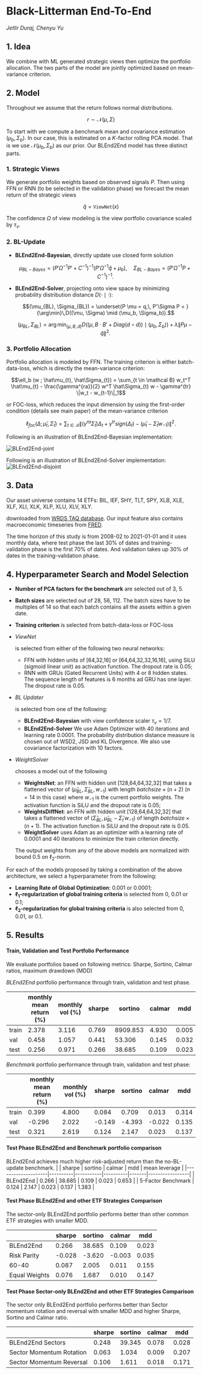 # Black-Litterman End-To-End

*Jetlir Duraj, Chenyu Yu*

## 1. Idea
We combine  with ML generated strategic views then optimize the portfolio allocation. The two parts of the model are jointly optimized based on mean-variance criterion.
## 2. Model
Throughout we assume that the return follows normal distributions.
```math
r \sim \mathcal N(\mu, \Sigma)
```

To start with we compute a benchmark mean and covariance estimation $`(\mu_b, \Sigma_b)`$. In our case, this is estimated on a $K$-factor rolling PCA model. That is we use $`\mathcal N (\mu_b, \Sigma_b)`$ as our prior. Our BLEnd2End model has three distinct parts. 

### 1. Strategic Views
We generate portfolio weights based on observed signals $P$.  Then using FFN or RNN (to be selected in the validation phase) we forecast the mean return of the strategic views 
```math
\hat{q} = \texttt{ViewNet}(x)
```

The confidence $`\Omega`$ of view modeling is the view portfolio covariance scaled by $`\tau_v`$.

### 2. BL-Update

- **BLEnd2End-Bayesian**, directly update use closed form solution
  ```math
      \mu_{BL-Bayes} = (P' \Omega^{-1} P' + C^{-1})^{-1}( P'\Omega^{-1}\hat q + \mu_b),\quad
      \Sigma_{BL-Bayes} = ( P'\Omega^{-1}P+C^{-1})^{-1}. 
  ```

- **BLEnd2End-Solver**, projecting onto view space by minimizing probability distribution distance $`D(\cdot \mid \cdot)`$:
  ```math
  (\mu_{BL}, \Sigma_{BL}) = \underset{P \mu = q,\, P'\Sigma P = }{\arg\min}\,D((\mu, \Sigma) \mid (\mu_b, \Sigma_b)).
  ```
  
  ```math
  (\mu_{BL}, \Sigma_{BL}) = \arg\min_{(\mu,B,d)}D\left((\mu,B\cdot B' + Diag(d\circ d))\mid(\mu_b,\Sigma_b)\right)+\lambda\lVert P\mu-\hat q\rVert^2.
  ```
  

### 3. Portfolio Allocation

Portfolio allocation is modeled by FFN. The training criterion is either batch-data-loss, which is directly the mean-variance criterion:
```math
\ell_b (w ; \hat\mu_{t}, \hat\Sigma_{t}) = \sum_{t \in \mathcal B} w_t^T \hat\mu_{t} - \frac{\gamma^{ra}}{2} w^T \hat\Sigma_{t} w - \gamma^{tr} \|w_t - w_{t-1}\|_1
```
or FOC-loss, which reduces the input dimension by using the first-order condition (details see main paper) of the mean-variance criterion
```math
\ell_{foc}(\Delta; \hat\mu_t, \hat\Sigma_t) = \sum_{t\in \mathcal{B}}\lVert (\gamma^{ra}\hat\Sigma_t)\Delta_t+\gamma^{tr}sign(\Delta_t) -\left(\hat\mu_t-\hat\Sigma_t w_{-1}\right) \rVert^2.
```

Following is an illustration of BLEnd2End-Bayesian implementation:

![BLEnd2End-joint](./BLEnd2End-joint.png)

Following is an illustration of BLEnd2End-Solver implementation:
![BLEnd2End-disjoint](./BLEnd2End-disjoint.png)

## 3. Data

Our asset universe contains 14 ETFs: BIL, IEF, SHY, TLT, SPY, XLB, XLE, XLF, XLI, XLK, XLP, XLU, XLV, XLY. 

 downloaded from [WRDS TAQ database](https://wrds-www.wharton.upenn.edu/pages/get-data/nyse-trade-and-quote/). Our input feature also contains macroeconomic timeseries from [FRED](https://fred.stlouisfed.org/). 

The time horizon of this study is from 2008-02 to 2021-01-01 and it uses monthly data, where test phase the last 30% of dates and training-validation phase is the first 70% of dates. And validation takes up 30% of dates in the training-validation phase. 

## 4. Hyperparameter Search and Model Selection

- **Number of PCA factors for the benchmark** are selected out of 3, 5.

- **Batch sizes** are selected out of 28, 56, 112. The batch sizes have to be multiples of 14 so that each batch contains all the assets within a given date.

- **Training criterion** is selected from batch-data-loss or FOC-loss

- *ViewNet*

   is selected from either of the following two neural networks:

  - FFN with hidden units of [64,32,16] or [64,64,32,32,16,16], using SiLU (sigmoid linear unit) as activation function. The dropout rate is 0.05;
  - RNN with GRUs (Gated Recurrent Units) with 4 or 8 hidden states. The sequence length of features is 6 months ad GRU has one layer. The dropout rate is 0.05.

- *BL Updater*

   is selected from one of the following:

  - **BLEnd2End-Bayesian** with view confidence scaler $`\tau_v = 1/7`$.
  - **BLEnd2End-Solver** We use Adam Optimizer with 40 iterations and learning rate 0.0001. The probability distribution distance measure is chosen out of WSD2, JSD and KL Divergence. We also use covariance factorization with 10 factors.

- *WeightSolver*

   chooses a model out of the following

  - **WeightsNet**: an FFN with hidden unit [128,64,64,32,32] that takes a flattened vector of $`(\hat\mu_{BL}, \hat\Sigma_{BL}, w_{-1})`$ with length $`batchsize \times (n + 2)`$ ($`n=14`$ in this case) where $`w_{-1}`$ is the current portfolio weights. The activation function is SiLU and the dropout rate is 0.05;
  - **WeightsDiffNet**: an FFN with hidden unit [128,64,64,32,32] that takes a flattened vector of $`(\hat\Sigma_{BL}, \hat\mu_{BL} - \hat{\Sigma}_t\,  w_{-1})`$ of length $`batchsize \times (n + 1)`$. The activation function is SiLU and the dropout rate is 0.05.
  - **WeightSolver** uses Adam as an optimizer with a learning rate of 0.0001 and 40 iterations to minimize the train criterion directly.

  The output weights from any of the above models are normalized with bound 0.5 on $`\ell_2`$-norm.

For each of the models proposed by taking a combination of the above architecture, we select a hyperparameter from the following:

- **Learning Rate of Global Optimization**: 0.001 or 0.0001;
- **$`\ell_1`$-regularization of global training criteria** is selected from 0, 0.01 or 0.1;
- **$`\ell_2`$-regularization for global training criteria** is also selected from 0, 0.01, or 0.1.

## 5. Results

#### Train, Validation and Test Portfolio Performance

We evaluate portfolios based on following metrics: Sharpe, Sortino, Calmar ratios, maximum drawdown (MDD)

*BLEnd2End* portfolio performance through train, validation and test phase.

|       | monthly mean return (%) | monthly vol (%) | sharpe | sortino  | calmar | mdd   |
| ----- | ----------------------- | --------------- | ------ | -------- | ------ | ----- |
| train | 2.378                   | 3.116           | 0.769  | 8909.853 | 4.930  | 0.005 |
| val   | 0.458                   | 1.057           | 0.441  | 53.306   | 0.145  | 0.032 |
| test  | 0.256                   | 0.971           | 0.266  | 38.685   | 0.109  | 0.023 |

*Benchmark* portfolio performance through train, validation and test phase:

|       | monthly mean return (%) | monthly vol (%) | sharpe | sortino | calmar | mdd   |
| ----- | ----------------------- | --------------- | ------ | ------- | ------ | ----- |
| train | 0.399                   | 4.800           | 0.084  | 0.709   | 0.013  | 0.314 |
| val   | -0.296                  | 2.022           | -0.149 | -4.393  | -0.022 | 0.135 |
| test  | 0.321                   | 2.619           | 0.124  | 2.147   | 0.023  | 0.137 |

#### Test Phase BLEnd2End and Benchmark portfolio comparison
BLEnd2End achieves much higher risk-adjusted return than the no-BL-update benchmark.
|                    |   sharpe |   sortino |   calmar |   mdd |   mean leverage |
|--------------------|----------|-----------|----------|-------|-----------------|
| BLEnd2End          |    0.266 |    38.685 |    0.109 | 0.023 |           0.653 |
| 5-Factor Benchmark |    0.124 |     2.147 |    0.023 | 0.137 |           1.383 |

#### Test Phase BLEnd2End and other ETF Strategies Comparison

The sector-only BLEnd2End portfolio performs better than other common ETF strategies with smaller MDD. 

|               | sharpe | sortino | calmar | mdd   |
| ------------- | ------ | ------- | ------ | ----- |
| BLEnd2End     | 0.266  | 38.685  | 0.109  | 0.023 |
| Risk Parity   | -0.028 | -3.620  | -0.003 | 0.035 |
| 60-40         | 0.087  | 2.005   | 0.011  | 0.155 |
| Equal Weights | 0.076  | 1.687   | 0.010  | 0.147 |

#### Test Phase Sector-only BLEnd2End and other ETF Strategies Comparison

The sector only BLEnd2End portfolio performs better than Sector momentum rotation and reversal with smaller MDD and higher Sharpe, Sortino and Calmar ratio.

|                          | sharpe | sortino | calmar | mdd   |
| ------------------------ | ------ | ------- | ------ | ----- |
| BLEnd2End Sectors        | 0.248  | 39.345  | 0.078  | 0.028 |
| Sector Momentum Rotation | 0.063  | 1.034   | 0.009  | 0.207 |
| Sector Momentum Reversal | 0.106  | 1.611   | 0.018  | 0.171 |
